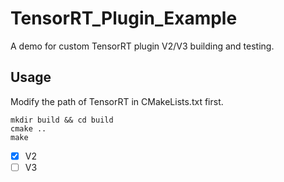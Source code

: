 # TensorRT_Plugin_Example
A demo for custom TensorRT plugin V2/V3 building and testing.

## Usage
Modify the path of TensorRT in CMakeLists.txt first.
```shell
mkdir build && cd build
cmake ..
make
```

- [x] V2
- [ ] V3
